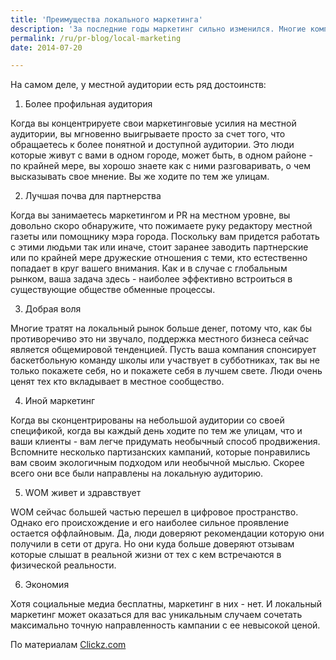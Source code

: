 ```yaml
---
title: 'Преимущества локального маркетинга'
description: 'За последние годы маркетинг сильно изменился. Многие компании вкладывают значительные средства в  Facebook, Twitter, LinkedIn и Pinterest. И хотя польза и удобство социальных медиа неоспоримы, может быть стоит задаться вопросом, стоит ли фокусироваться только на них в ущерб всему остальному. Преследуя глобальную аудиторию, не стоит забывать об аудитории локальной.'
permalink: /ru/pr-blog/local-marketing
date: 2014-07-20

---
```


На самом деле, у местной аудитории есть ряд достоинств:

1. Более профильная аудитория

Когда вы концентрируете свои маркетинговые усилия на местной аудитории, вы мгновенно выигрываете просто за счет того, что обращаетесь к более понятной и доступной аудитории. Это люди которые живут с вами в одном городе, может быть, в одном районе - по крайней мере, вы хорошо знаете как с ними разговаривать, о чем высказывать свое мнение. Вы же ходите по тем же улицам.

2. Лучшая почва для партнерства

Когда вы занимаетесь маркетингом и PR на местном уровне, вы довольно скоро обнаружите, что пожимаете руку редактору местной газеты или помощнику мэра города. Поскольку вам придется работать с этими людьми так или иначе, стоит заранее заводить партнерские или по крайней мере дружеские отношения с теми, кто естественно попадает в круг вашего внимания. Как и в случае с глобальным рынком, ваша задача здесь - наиболее эффективно встроиться  в существующие  обществе обменные процессы.

3. Добрая воля

Многие тратят на локальный рынок больше денег, потому что, как бы противоречиво это ни звучало, поддержка местного бизнеса сейчас является общемировой тенденцией. Пусть ваша компания спонсирует баскетбольную команду школы или участвует в субботниках, так вы не только покажете себя, но и покажете себя в лучшем свете. Люди очень ценят тех кто вкладывает в местное сообщество.

4. Иной маркетинг

Когда вы сконцентрированы на небольшой аудитории со своей спецификой, когда вы каждый день ходите по тем же улицам, что и ваши клиенты - вам легче придумать необычный способ продвижения. Вспомните несколько партизанских кампаний, которые понравились вам своим экологичным подходом или необычной мыслью. Скорее всего они все были направлены на локальную аудиторию.

5. WOM живет и здравствует

WOM сейчас большей частью перешел в цифровое пространство. Однако его происхождение и его наиболее сильное проявление остается оффлайновым. Да, люди доверяют рекомендации которую они получили в сети от друга. Но они куда больше доверяют отзывам которые слышат в реальной жизни от тех с кем встречаются в физической реальности.

6. Экономия

Хотя социальные медиа бесплатны, маркетинг в них - нет. И локальный маркетинг может оказаться для вас уникальным случаем сочетать максимально точную направленность кампании с ее невысокой ценой.

По материалам <a href="https://www.clickz.com/clickz/column/2355976/6-reasons-to-consider-local-marketing-as-part-of-your-advertising-campaign">Clickz.com</a>

